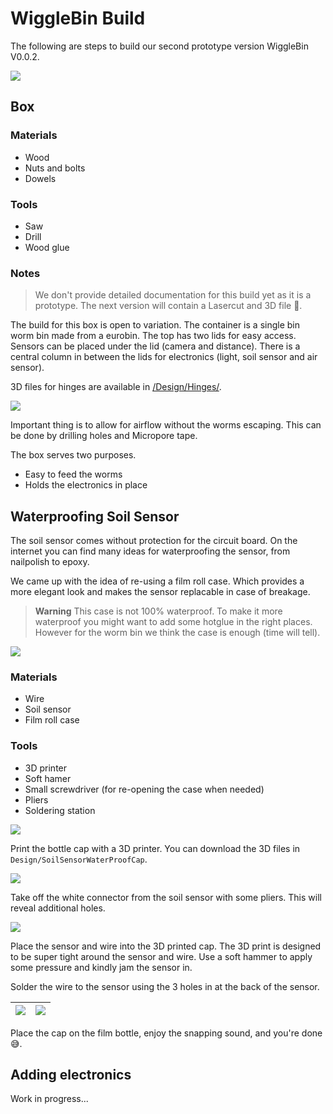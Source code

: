 # WiggleBin Build

The following are steps to build our second prototype version WiggleBin V0.0.2.

![](Images/WiggleBinV001/Box/WiggleBinV002.jpg)

## Box

### Materials
- Wood
- Nuts and bolts
- Dowels

### Tools
- Saw
- Drill
- Wood glue

### Notes

> We don't provide detailed documentation for this build yet as it is a prototype. The next version will contain a Lasercut and 3D file 🤞.

The build for this box is open to variation. The container is a single bin worm bin made from a eurobin. The top has two lids for easy access. Sensors can be placed under the lid (camera and distance). There is a central column in between the lids for electronics (light, soil sensor and air sensor).

3D files for hinges are available in [/Design/Hinges/](/Design/Hinges/).

![](Images/WiggleBinV001/Box/WiggleBinV002-Open.jpg)

Important thing is to allow for airflow without the worms escaping. This can be done by drilling holes and Micropore tape.

The box serves two purposes. 
* Easy to feed the worms
* Holds the electronics in place

## Waterproofing Soil Sensor

The soil sensor comes without protection for the circuit board. On the internet you can find many ideas for waterproofing the sensor, from nailpolish to epoxy. 

We came up with the idea of re-using a film roll case. Which provides a more elegant look and makes the sensor replacable in case of breakage.

> **Warning**
> This case is not 100% waterproof. To make it more waterproof you might want to add some hotglue in the right places. However for the worm bin we think the case is enough (time will tell).

![](Images/WiggleBinV001/SoilSensor/SoilSensorWaterproof_Complete.jpg)

### Materials
- Wire 
- Soil sensor
- Film roll case

### Tools
- 3D printer
- Soft hamer
- Small screwdriver (for re-opening the case when needed)
- Pliers
- Soldering station

![](Images/WiggleBinV001/SoilSensor/SoilSensorWaterproof_Tools.jpg)

Print the bottle cap with a 3D printer. You can download the 3D files in `Design/SoilSensorWaterProofCap`.

![](Images/WiggleBinV001/SoilSensor/SoilSensorWaterproof_3D_print.jpg)

Take off the white connector from the soil sensor with some pliers. This will reveal additional holes. 

![](Images/WiggleBinV001/SoilSensor/SoilSensorWaterproof_3D_Pliers.jpg)

Place the sensor and wire into the 3D printed cap. The 3D print is designed to be super tight around the sensor and wire. Use a soft hammer to apply some pressure and kindly jam the sensor in.

Solder the wire to the sensor using the 3 holes in at the back of the sensor. 

| ![](Images/WiggleBinV001/SoilSensor/SoilSensorWaterproof_Sensor_In_Cap_Front.jpg) | ![](Images/WiggleBinV001/SoilSensor/SoilSensorWaterproof_Sensor_In_Cap_Back.jpg) | 
|-|-|

Place the cap on the film bottle, enjoy the snapping sound, and you're done 😅.

## Adding electronics

Work in progress...
